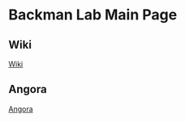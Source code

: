 # Backman Lab Main Page

## Wiki
[Wiki](https://github.com/VadimBackmanLab/VadimBackmanLab.github.io/wiki)
## Angora
[Angora](https://vadimbackmanlab.github.io/AngoraFDTD/)
